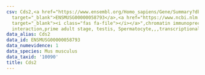 ```yaml
---
csv: Cds2,<a href="https://www.ensembl.org/Homo_sapiens/Gene/Summary?db=core;g=ENSMUSG00000058793"
  target="_blank">ENSMUSG00000058793</a>,<a href="https://www.ncbi.nlm.nih.gov/pubmed/25450459"
  target="_blank"><i class="fas fa-file"></i></a>",chromatin immunoprecipitation assay,direct
  interaction,prime adult stage, testis, Spermatocyte,,,transcriptional regulation,
data_alias: Cds2
data_id: ENSMUSG00000058793
data_numevidence: 1
data_species: Mus musculus
data_taxid: '10090'
title: Cds2
---
```

